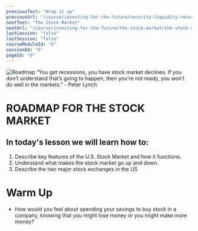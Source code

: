 ```yaml
---
previousText: "Wrap it up"
previousUrl: "/course/investing-for-the-future/security-liquidity-return/summary"
nextText: "The Stock Market"
nextUrl: "/course/investing-for-the-future/the-stock-market/the-stock-market"
lastLession: "false"
lastSession: "false"
courseModuleId: "6"
sessionId: "6"
pageId: "6"
---
```



![Roadmap](/assets/img/roadmap.png)
<sparkle-character-intro class="shift-up-overlap" position="right" character="yuna">
 “You get recessions, you have stock market declines. If you don’t understand that’s going to happen, then you’re not ready, you won’t do well in the markets.” - Peter Lynch</sparkle-character-intro>

# ROADMAP FOR THE STOCK MARKET
## In today's lesson we will learn how to:

1. Describe key features of the U.S. Stock Market and how it functions. 
2. Understand what makes the stock market go up and down.
3. Describe the two major stock exchanges in the US

# Warm Up
- How would you feel about spending your savings to buy stock in a company, knowing that you might lose money or you might make more money?
